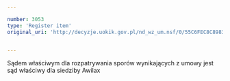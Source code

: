 ```yaml
---

number: 3053
type: 'Register item'
original_uri: 'http://decyzje.uokik.gov.pl/nd_wz_um.nsf/0/55C6FEC8C89830E7C12579DE002A3D6C?OpenDocument'


---
```


Sądem właściwym dla rozpatrywania sporów wynikających z umowy jest sąd właściwy dla siedziby Awilax
